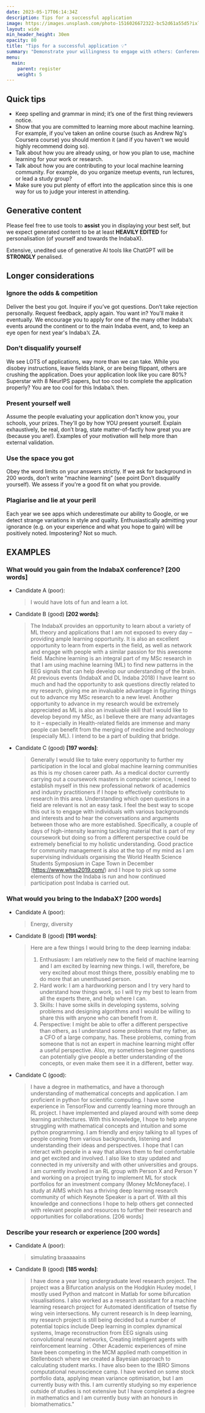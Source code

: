 ```yaml
---
date: 2023-05-17T06:14:34Z
description: Tips for a successful application
image: https://images.unsplash.com/photo-1516026672322-bc52d61a55d5?ixlib=rb-4.0.3&ixid=M3wxMjA3fDB8MHxwaG90by1wYWdlfHx8fGVufDB8fHx8fA%3D%3D&auto=format&fit=crop&h=870&w=1544&q=80
layout: wide
min_header_height: 30em
opacity: 80
title: "Tips for a successful application 💡"
summary: "Demonstrate your willingness to engage with others: Conferences are a great opportunity to network and learn from others in your field."
menu:
  main:
    parent: register
    weight: 5
---
```


## Quick tips

- Keep spelling and grammar in mind; it’s one of the first thing reviewers notice.
- Show that you are committed to learning more about machine learning. For example, if you've taken an online course (such as Andrew Ng's Coursera course) you should mention it (and if you haven't we would highly recommend doing so).
- Talk about how you are already using, or how you plan to use, machine learning for your work or research.
- Talk about how you are contributing to your local machine learning community. For example, do you organize meetup events, run lectures, or lead a study group?
- Make sure you put plenty of effort into the application since this is one way for us to judge your interest in attending.

## Generative content

Please feel free to use tools to **assist** you in displaying your best self, but we expect generated content to be at least **HEAVILY EDITED** for personalisation (of yourself and towards the IndabaX).

Extensive, unedited use of generative AI tools like ChatGPT will be **STRONGLY** penalised.

## Longer considerations

### Ignore the odds & competition

Deliver the best you got. Inquire if you’ve got questions. Don’t take rejection personally. Request feedback, apply again. You want in? You'll make it eventually. We encourage you to apply for one of the many other Indaba𝕏 events around the continent or to the main Indaba event, and, to keep an eye open for next year's Indaba𝕏 ZA.

### Don’t disqualify yourself

We see LOTS of applications, way more than we can take. While you disobey instructions, leave fields blank, or are being flippant, others are crushing the application.
Does your application look like you care 80%? Superstar with 8 NeurIPS papers, but too cool to complete the application properly? You are too cool for this Indaba𝕏 then.

### Present yourself well

Assume the people evaluating your application don't know you, your schools, your prizes. They'll go by how YOU present yourself. Explain exhaustively, be real, don’t brag, state matter-of-factly how great you are (because you are!). Examples of your motivation will help more than external validation.

### Use the space you got

Obey the word limits on your answers strictly. If we ask for background in 200 words, don’t write “machine learning” (see point Don’t disqualify yourself). We assess if you're a good fit on what you provide.

### Plagiarise and lie at your peril

Each year we see apps which underestimate our ability to Google, or we detect strange variations in style and quality. Enthusiastically admitting your ignorance (e.g. on your experience and what you hope to gain) will be positively noted. Impostering? Not so much.

## EXAMPLES

### What would you gain from the IndabaX conference? [200 words]

- Candidate A (poor):
    > I would have lots of fun and learn a lot.

- Candidate B (good) **[202 words]**:
    > The IndabaX provides an opportunity to learn about a variety of ML theory and applications that I am not exposed to every day – providing ample learning opportunity. It is also an excellent opportunity to learn from experts in the field, as well as network and engage with people with a similar passion for this awesome field.
    > Machine learning is an integral part of my MSc research in that I am using machine learning (ML) to find new patterns in the EEG signals that can help develop our understanding of the brain. At previous events (IndabaX and DL Indaba 2018) I have learnt so much and had the opportunity to ask questions directly related to my research, giving me an invaluable advantage in figuring things out to advance my MSc research to a new level.
    > Another opportunity to advance in my research would be extremely appreciated as ML is also an invaluable skill that I would like to develop beyond my MSc, as I believe there are many advantages to it – especially in Health-related fields are immense and many people can benefit from the merging of medicine and technology (especially ML). I intend to be a part of building that bridge.

- Candidate C (good) **[197 words]**:
    > Generally I would like to take every opportunity to further my participation in the local and global machine learning communities as this is my chosen career path. As a medical doctor currently carrying out a coursework masters in computer science, I need to establish myself in this new professional network of academics and industry practitioners if I hope to effectively contribute to research in this area. Understanding which open questions in a field are relevant is not an easy task. I feel the best way to scope this out is to engage with individuals with various backgrounds and interests and to hear the conversations and arguments between those who are more established.
    > Specifically, a couple of days of high-intensity learning tackling material that is part of my coursework but doing so from a different perspective could be extremely beneficial to my holistic understanding. Good practice for community management is also at the top of my mind as I am supervising individuals organising the World Health Science Students Symposium in Cape Town in December (<https://www.whss2019.com/>) and I hope to pick up some elements of how the Indaba is run and how continued participation post Indaba is carried out.

### What would you bring to the IndabaX? [200 words]

- Candidate A (poor):
    > Energy, diversity

- Candidate B (good) **[191 words]**:

    > Here are a few things I would bring to the deep learning indaba:
    > 1. Enthusiasm: I am relatively new to the field of machine learning and I am excited by learning new things. I will, therefore, be very excited about most things there, possibly enabling me to do more that an unenthused person.
    > 1. Hard work: I am a hardworking person and I try very hard to understand how things work, so I will try my best to learn from all the experts there, and help where I can.
    > 2. Skills: I have some skills in developing systems, solving problems and designing algorithms and I would be willing to share this with anyone who can benefit from it.
    > 3. Perspective: I might be able to offer a different perspective than others, as I understand some problems that my father, as a CFO of a large company, has. These problems, coming from someone that is not an expert in machine learning might offer a useful perspective.
    > Also, my sometimes beginner questions can potentially give people a better understanding of the concepts, or even make them see it in a different, better way.

- Candidate C (good):

    > I have a degree in mathematics, and have a thorough understanding of mathematical concepts and application. I am proficient in python for scientific computing. I have some experience in TensorFlow and currently learning more through an RL project. I have implemented and played around with some deep learning architectures. With this knowledge, I hope to help anyone struggling with mathematical concepts and intuition and some python programming.
    > I am friendly and enjoy talking to all types of people coming from various backgrounds, listening and understanding their ideas and perspectives. I hope that I can interact with people in a way that allows them to feel comfortable and get excited and involved.
    > I also like to stay updated and connected in my university and with other universities and groups. I am currently involved in an RL group with Person X and Person Y and working on a project trying to implement ML for stock portfolios for an investment company (Money McMoneyface). I study at AIMS which has a thriving deep learning research community of which Keynote Speaker is a part of. With all this knowledge and connections I hope to help others get connected with relevant people and resources to further their research and opportunities for collaborations. [206 words]

### Describe your research or experience [200 words]

- Candidate A (poor):

    > simulating braaaaains

- Candidate B (good) **[185 words]**:

    > I have done a year long undergraduate level research project. The project was a Bifurcation analysis on the Hodgkin Huxley model, I mostly used Python and matcont in Matlab for some  bifurcation visualisations.
    I also worked as a research assistant for a machine learning research project for  Automated identification of tsetse fly wing vein intersections.
    My current research is In deep learning, my research project is still being decided but a number of potential topics include Deep learning in complex dynamical systems, Image reconstruction from EEG signals using convolutional neural networks, Creating intelligent agents with reinforcement learning .
    Other Academic experiences of mine have been competing in the MCM applied math competition in Stellenbosch where we created a Bayesian approach to calculating student marks. I have also been to the IBRO Simons computational neuroscience camp. I have worked on some stock portfolio data, applying mean variance optimisation, but I am currently busy with this.
    I am currently studying so my experience outside of studies is not extensive but I have completed a degree in mathematics and I am currently busy with an honours in biomathematics."
